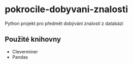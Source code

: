 # pokrocile-dobyvani-znalosti
Python projekt pro předmět dobývání znalostí z databází

## Použité knihovny
- Cleverminer
- Pandas
